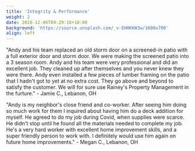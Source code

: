 ```yaml
---
title: 'Integrity & Performance'
weight: 2
date: 2018-12-06T09:29:16+10:00
background: 'https://source.unsplash.com/_v-EHHKKW3w/1600x700'
align: left
---
```


"Andy and his team replaced an old storm door on a screened-in patio with a full exterior door and storm door. We were making the screened patio into a 3 season room. Andy and his team were very professional and did an excellent job. They cleaned up after themselves and you never knew they were there. Andy even installed a few pieces of lumber framing on the patio that I hadn't got to yet at no extra cost. They go above and beyond to satisfy the customer. We will for sure use Rainey's Property Management in the furture." - Jamie C., Lebanon, OH

"Andy is my neighbor's close friend and co-worker. After seeing him doing so much work for them I inquired about having him do a deck addition for myself. He agreed to do my job during Covid, when supplies were scarce. He didn't stop until he found all the materials needed to complete my job. He's a very hard worker with excellent home improvement skills, and a super friendly person to work with. I definitely would use him again on future home improvements." - Megan C., Lebanon, OH
